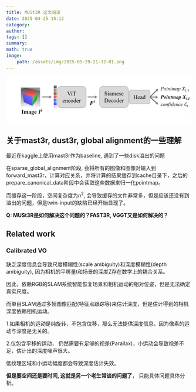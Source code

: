 ```yaml
---
title: MUSt3R 论文阅读
date: 2025-04-25 15:12
category: 
author: 
tags: []
summary: 
math: true
image:
    path: /assets/img/2025-05-29-21-32-01.png
---
```


![](/assets/img/2025-05-29-21-32-01.png)

## 关于mast3r, dust3r, global alignment的一些理解 

最近在kaggle上使用mast3r作为baseline, 遇到了一些disk溢出的问题

在sparse_global_alignment阶段, 会将所有的图像和图像对输入到forward_mast3r，计算对应关系，并将计算的结果缓存到cache目录下，之后的prepare_canonical_data阶段中会读取这些数据来归一化pointmap。

而缓存这一阶段，空间复杂度为$n^2$, 会导致缓存的文件非常多，但是应该还没有到溢出的问题，但是twin-input的缺陷已经开始显现了。

**Q: MUSt3R是如何解决这个问题的？FAST3R, VGGT又是如何解决的？**

## Related work

### Calibrated VO

缺乏深度信息会导致尺度模糊性(scale ambiguity)和深度模糊性(depth ambiguity), 因为相机的平移量t和场景的深度Z存在数学上的耦合关系。

因此，依赖RGB的SLAM系统智能恢复场景和相机运动的相对位姿，但是无法确定真实尺度。

而单目SLAM通过多帧图像匹配(特征点跟踪等)来估计深度，但是估计得到的相机深度依赖相机运动。

1.如果相机的运动是纯旋转，不包含位移，那么无法提供深度信息，因为像素的运动与深度是无关的。

2.仅包含平移的运动， 仍然需要有足够的视差(Parallax)，小运动会导致视差不足，估计出的深度噪声很大。

低纹理区域和小运动幅度都会导致深度估计失效。


**但是要空间还是要时间, 这就是另一个老生常谈的问题了**， 只能具体问题具体分析。
